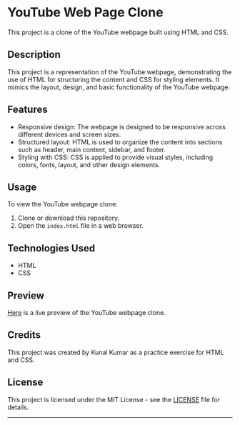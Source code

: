

# YouTube Web Page Clone

This project is a clone of the YouTube webpage built using HTML and CSS.

## Description

This project is a representation of the YouTube webpage, demonstrating the use of HTML for structuring the content and CSS for styling elements. It mimics the layout, design, and basic functionality of the YouTube webpage.

## Features

- Responsive design: The webpage is designed to be responsive across different devices and screen sizes.
- Structured layout: HTML is used to organize the content into sections such as header, main content, sidebar, and footer.
- Styling with CSS: CSS is applied to provide visual styles, including colors, fonts, layout, and other design elements.

## Usage

To view the YouTube webpage clone:
1. Clone or download this repository.
2. Open the `index.html` file in a web browser.

## Technologies Used

- HTML
- CSS

## Preview

[Here](https://kunalkumar2511.github.io/youtube-webpage-clone-master/) is a live preview of the YouTube webpage clone.

## Credits

This project was created by Kunal Kumar as a practice exercise for HTML and CSS.

## License

This project is licensed under the MIT License - see the [LICENSE](LICENSE) file for details.

---

